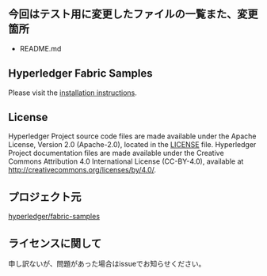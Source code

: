 ## 今回はテスト用に変更したファイルの一覧また、変更箇所
+ README.md

## Hyperledger Fabric Samples

Please visit the [installation instructions](http://hyperledger-fabric.readthedocs.io/en/latest/samples.html).

## License <a name="license"></a>

Hyperledger Project source code files are made available under the Apache License, Version 2.0 (Apache-2.0), located in the [LICENSE](LICENSE) file. Hyperledger Project documentation files are made available under the Creative Commons Attribution 4.0 International License (CC-BY-4.0), available at http://creativecommons.org/licenses/by/4.0/.

## プロジェクト元

[hyperledger/fabric-samples](https://github.com/hyperledger/fabric-samples)

## ライセンスに関して

申し訳ないが、問題があった場合はissueでお知らせください。
